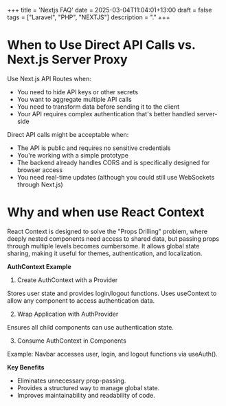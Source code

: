 +++
title = 'Nextjs FAQ'
date = 2025-03-04T11:04:01+13:00
draft = false
tags = ["Laravel", "PHP", "NEXTJS"]
description = "."
+++

# When to Use Direct API Calls vs. Next.js Server Proxy
Use Next.js API Routes when:  
* You need to hide API keys or other secrets  
* You want to aggregate multiple API calls  
* You need to transform data before sending it to the client  
* Your API requires complex authentication that's better handled server-side  
  
Direct API calls might be acceptable when:  
* The API is public and requires no sensitive credentials
* You're working with a simple prototype
* The backend already handles CORS and is specifically designed for browser access
* You need real-time updates (although you could still use WebSockets through Next.js)  

# Why and when use React Context  
React Context is designed to solve the "Props Drilling" problem, where deeply nested components need access to shared data, but passing props through multiple levels becomes cumbersome. It allows global state sharing, making it useful for themes, authentication, and localization.   

**AuthContext Example**  
1. Create AuthContext with a Provider

Stores user state and provides login/logout functions.
Uses useContext to allow any component to access authentication data.  

2. Wrap Application with AuthProvider

Ensures all child components can use authentication state.

3. Consume AuthContext in Components

Example: Navbar accesses user, login, and logout functions via useAuth().
  

**Key Benefits**  
* Eliminates unnecessary prop-passing.
* Provides a structured way to manage global state.
* Improves maintainability and readability of code.